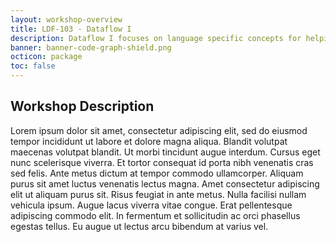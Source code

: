 ```yaml
---
layout: workshop-overview
title: LDF-103 - Dataflow I
description: Dataflow I focuses on language specific concepts for helping users identify dataflow present inside a program.
banner: banner-code-graph-shield.png
octicon: package
toc: false
---
```


## Workshop Description

Lorem ipsum dolor sit amet, consectetur adipiscing elit, sed do eiusmod tempor
incididunt ut labore et dolore magna aliqua. Blandit volutpat maecenas volutpat
blandit. Ut morbi tincidunt augue interdum. Cursus eget nunc scelerisque
viverra. Et tortor consequat id porta nibh venenatis cras sed felis. Ante metus
dictum at tempor commodo ullamcorper. Aliquam purus sit amet luctus venenatis
lectus magna. Amet consectetur adipiscing elit ut aliquam purus sit. Risus
feugiat in ante metus. Nulla facilisi nullam vehicula ipsum. Augue lacus viverra
vitae congue. Erat pellentesque adipiscing commodo elit. In fermentum et
sollicitudin ac orci phasellus egestas tellus. Eu augue ut lectus arcu bibendum
at varius vel.
